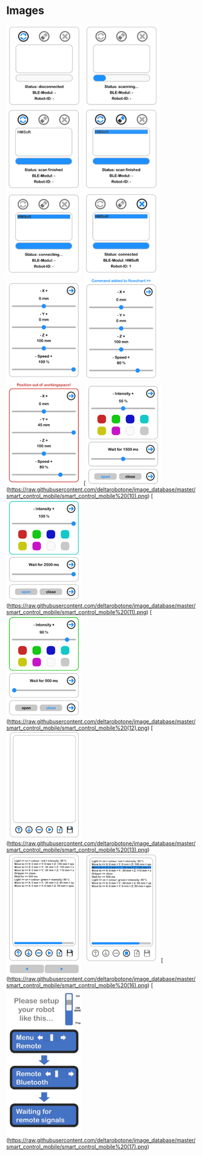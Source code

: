 # Images

[<img src="https://github.com/deltarobotone/image_database/blob/master/smart_control_mobile/smart_control_mobile%20(1).png" width="200">](https://raw.githubusercontent.com/deltarobotone/image_database/master/smart_control_mobile/smart_control_mobile%20(1).png)
[<img src="https://github.com/deltarobotone/image_database/blob/master/smart_control_mobile/smart_control_mobile%20(2).png" width="200">](https://raw.githubusercontent.com/deltarobotone/image_database/master/smart_control_mobile/smart_control_mobile%20(2).png)
[<img src="https://github.com/deltarobotone/image_database/blob/master/smart_control_mobile/smart_control_mobile%20(3).png" width="200">](https://raw.githubusercontent.com/deltarobotone/image_database/master/smart_control_mobile/smart_control_mobile%20(3).png)
[<img src="https://github.com/deltarobotone/image_database/blob/master/smart_control_mobile/smart_control_mobile%20(4).png" width="200">](https://raw.githubusercontent.com/deltarobotone/image_database/master/smart_control_mobile/smart_control_mobile%20(4).png)
[<img src="https://github.com/deltarobotone/image_database/blob/master/smart_control_mobile/smart_control_mobile%20(5).png" width="200">](https://raw.githubusercontent.com/deltarobotone/image_database/master/smart_control_mobile/smart_control_mobile%20(5).png)
[<img src="https://github.com/deltarobotone/image_database/blob/master/smart_control_mobile/smart_control_mobile%20(6).png" width="200">](https://raw.githubusercontent.com/deltarobotone/image_database/master/smart_control_mobile/smart_control_mobile%20(6).png)
[<img src="https://github.com/deltarobotone/image_database/blob/master/smart_control_mobile/smart_control_mobile%20(7).png" width="200">](https://raw.githubusercontent.com/deltarobotone/image_database/master/smart_control_mobile/smart_control_mobile%20(7).png)
[<img src="https://github.com/deltarobotone/image_database/blob/master/smart_control_mobile/smart_control_mobile%20(8).png" width="200">](https://raw.githubusercontent.com/deltarobotone/image_database/master/smart_control_mobile/smart_control_mobile%20(8).png)
[<img src="https://github.com/deltarobotone/image_database/blob/master/smart_control_mobile/smart_control_mobile%20(9).png" width="200">](https://raw.githubusercontent.com/deltarobotone/image_database/master/smart_control_mobile/smart_control_mobile%20(9).png)
[<img src="https://github.com/deltarobotone/image_database/blob/master/smart_control_mobile/smart_control_mobile%20(10).png" width="200">(https://raw.githubusercontent.com/deltarobotone/image_database/master/smart_control_mobile/smart_control_mobile%20(10).png)
[<img src="https://github.com/deltarobotone/image_database/blob/master/smart_control_mobile/smart_control_mobile%20(11).png" width="200">(https://raw.githubusercontent.com/deltarobotone/image_database/master/smart_control_mobile/smart_control_mobile%20(11).png)
[<img src="https://github.com/deltarobotone/image_database/blob/master/smart_control_mobile/smart_control_mobile%20(12).png" width="200">(https://raw.githubusercontent.com/deltarobotone/image_database/master/smart_control_mobile/smart_control_mobile%20(12).png)
[<img src="https://github.com/deltarobotone/image_database/blob/master/smart_control_mobile/smart_control_mobile%20(13).png" width="200">(https://raw.githubusercontent.com/deltarobotone/image_database/master/smart_control_mobile/smart_control_mobile%20(13).png)
[<img src="https://github.com/deltarobotone/image_database/blob/master/smart_control_mobile/smart_control_mobile%20(14).png" width="200">](https://raw.githubusercontent.com/deltarobotone/image_database/master/smart_control_mobile/smart_control_mobile%20(14).png)
[<img src="https://github.com/deltarobotone/image_database/blob/master/smart_control_mobile/smart_control_mobile%20(15).png" width="200">](https://raw.githubusercontent.com/deltarobotone/image_database/master/smart_control_mobile/smart_control_mobile%20(15).png)
[<img src="https://github.com/deltarobotone/image_database/blob/master/smart_control_mobile/smart_control_mobile%20(16).png" width="200">(https://raw.githubusercontent.com/deltarobotone/image_database/master/smart_control_mobile/smart_control_mobile%20(16).png)
[<img src="https://github.com/deltarobotone/image_database/blob/master/smart_control_mobile/smart_control_mobile%20(17).png" width="200">(https://raw.githubusercontent.com/deltarobotone/image_database/master/smart_control_mobile/smart_control_mobile%20(17).png)
